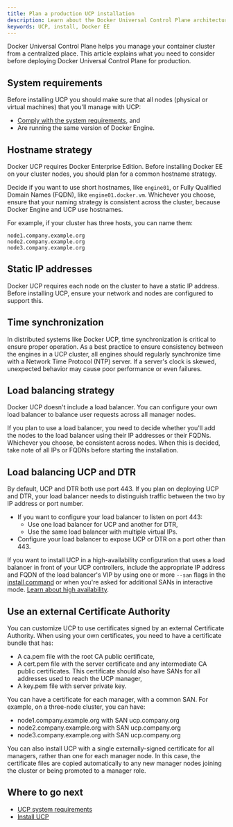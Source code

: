 ```yaml
---
title: Plan a production UCP installation
description: Learn about the Docker Universal Control Plane architecture, and the requirements to install it on production.
keywords: UCP, install, Docker EE
---
```


Docker Universal Control Plane helps you manage your container cluster from a
centralized place. This article explains what you need to consider before
deploying Docker Universal Control Plane for production.

## System requirements

Before installing UCP you should make sure that all nodes (physical or virtual
machines) that you'll manage with UCP:

* [Comply with the system requirements](system-requirements.md), and
* Are running the same version of Docker Engine.

## Hostname strategy

Docker UCP requires Docker Enterprise Edition. Before installing Docker EE on
your cluster nodes, you should plan for a common hostname strategy.

Decide if you want to use short hostnames, like `engine01`, or Fully Qualified
Domain Names (FQDN), like `engine01.docker.vm`. Whichever you choose,
ensure that your naming strategy is consistent across the cluster, because
Docker Engine and UCP use hostnames.

For example, if your cluster has three hosts, you can name them:

```none
node1.company.example.org
node2.company.example.org
node3.company.example.org
```

## Static IP addresses

Docker UCP requires each node on the cluster to have a static IP address.
Before installing UCP, ensure your network and nodes are configured to support
this.

## Time synchronization

In distributed systems like Docker UCP, time synchronization is critical
to ensure proper operation. As a best practice to ensure consistency between
the engines in a UCP cluster, all engines should regularly synchronize time
with a Network Time Protocol (NTP) server. If a server's clock is skewed,
unexpected behavior may cause poor performance or even failures.

## Load balancing strategy

Docker UCP doesn't include a load balancer. You can configure your own
load balancer to balance user requests across all manager nodes.

If you plan to use a load balancer, you need to decide whether you'll
add the nodes to the load balancer using their IP addresses or their FQDNs.
Whichever you choose, be consistent across nodes. When this is decided,
take note of all IPs or FQDNs before starting the installation.

## Load balancing UCP and DTR

By default, UCP and DTR both use port 443. If you plan on deploying UCP and
DTR, your load balancer needs to distinguish traffic between the two by IP
address or port number.

* If you want to configure your load balancer to listen on port 443:
    * Use one load balancer for UCP and another for DTR,
    * Use the same load balancer with multiple virtual IPs.
* Configure your load balancer to expose UCP or DTR on a port other than 443.

If you want to install UCP in a high-availability configuration that uses
a load balancer in front of your UCP controllers, include the appropriate IP
address and FQDN of the load balancer's VIP by using
one or more `--san` flags in the [install command](/reference/ucp/3.0/cli/install.md)
or when you're asked for additional SANs in interactive mode.
[Learn about high availability](../configure/set-up-high-availability.md).

## Use an external Certificate Authority

You can customize UCP to use certificates signed by an external Certificate
Authority. When using your own certificates, you need to have a certificate
bundle that has:

* A ca.pem file with the root CA public certificate,
* A cert.pem file with the server certificate and any intermediate CA public
certificates. This certificate should also have SANs for all addresses used to
reach the UCP manager,
* A key.pem file with server private key.

You can have a certificate for each manager, with a common SAN. For
example, on a three-node cluster, you can have:

* node1.company.example.org with SAN ucp.company.org
* node2.company.example.org with SAN ucp.company.org
* node3.company.example.org with SAN ucp.company.org

You can also install UCP with a single externally-signed certificate
for all managers, rather than one for each manager node. In this case,
the certificate files are copied automatically to any new
manager nodes joining the cluster or being promoted to a manager role.

## Where to go next

* [UCP system requirements](system-requirements.md)
* [Install UCP](index.md)
